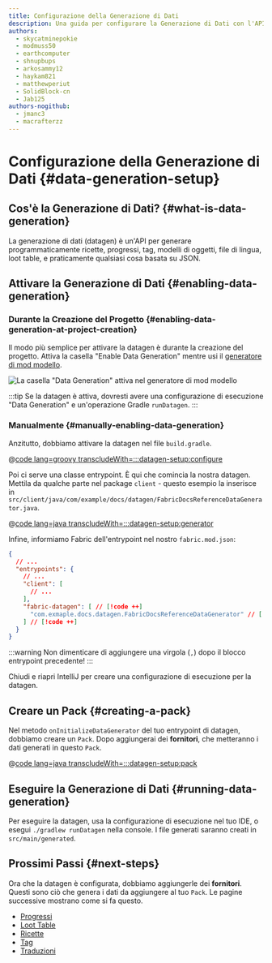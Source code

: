 ```yaml
---
title: Configurazione della Generazione di Dati
description: Una guida per configurare la Generazione di Dati con l'API di Fabric.
authors:
  - skycatminepokie
  - modmuss50
  - earthcomputer
  - shnupbups
  - arkosammy12
  - haykam821
  - matthewperiut
  - SolidBlock-cn
  - Jab125
authors-nogithub:
  - jmanc3
  - macrafterzz
---
```


# Configurazione della Generazione di Dati {#data-generation-setup}

## Cos'è la Generazione di Dati? {#what-is-data-generation}

La generazione di dati (datagen) è un'API per generare programmaticamente ricette, progressi, tag, modelli di oggetti, file di lingua, loot table, e praticamente qualsiasi cosa basata su JSON.

## Attivare la Generazione di Dati {#enabling-data-generation}

### Durante la Creazione del Progetto {#enabling-data-generation-at-project-creation}

Il modo più semplice per attivare la datagen è durante la creazione del progetto. Attiva la casella "Enable Data Generation" mentre usi il [generatore di mod modello](https://fabricmc.net/develop/template).

![La casella "Data Generation" attiva nel generatore di mod modello](/assets/develop/data-generation/data_generation_setup_01.png)

:::tip
Se la datagen è attiva, dovresti avere una configurazione di esecuzione "Data Generation" e un'operazione Gradle `runDatagen`.
:::

### Manualmente {#manually-enabling-data-generation}

Anzitutto, dobbiamo attivare la datagen nel file `build.gradle`.

@[code lang=groovy transcludeWith=:::datagen-setup:configure](@/reference/build.gradle)

Poi ci serve una classe entrypoint. È qui che comincia la nostra datagen. Mettila da qualche parte nel package `client` - questo esempio la inserisce in `src/client/java/com/example/docs/datagen/FabricDocsReferenceDataGenerator.java`.

@[code lang=java transcludeWith=:::datagen-setup:generator](@/reference/latest/src/client/java/com/example/docs/datagen/FabricDocsReferenceDataGenerator.java)

Infine, informiamo Fabric dell'entrypoint nel nostro `fabric.mod.json`:

```json
{
  // ...
  "entrypoints": {
    // ...
    "client": [
      // ...
    ],
    "fabric-datagen": [ // [!code ++]
      "com.exmaple.docs.datagen.FabricDocsReferenceDataGenerator" // [!code ++]
    ] // [!code ++]
  }
}
```

:::warning
Non dimenticare di aggiungere una virgola (`,`) dopo il blocco entrypoint precedente!
:::

Chiudi e riapri IntelliJ per creare una configurazione di esecuzione per la datagen.

## Creare un Pack {#creating-a-pack}

Nel metodo `onInitializeDataGenerator` del tuo entrypoint di datagen, dobbiamo creare un `Pack`. Dopo aggiungerai dei **fornitori**, che metteranno i dati generati in questo `Pack`.

@[code lang=java transcludeWith=:::datagen-setup:pack](@/reference/latest/src/client/java/com/example/docs/datagen/FabricDocsReferenceDataGenerator.java)

## Eseguire la Generazione di Dati {#running-data-generation}

Per eseguire la datagen, usa la configurazione di esecuzione nel tuo IDE, o esegui `./gradlew runDatagen` nella console. I file generati saranno creati in `src/main/generated`.

## Prossimi Passi {#next-steps}

Ora che la datagen è configurata, dobbiamo aggiungerle dei **fornitori**. Questi sono ciò che genera i dati da aggiungere al tuo `Pack`. Le pagine successive mostrano come si fa questo.

- [Progressi](./advancements)
- [Loot Table](./loot-tables)
- [Ricette](./recipes)
- [Tag](./tags)
- [Traduzioni](./translations)
